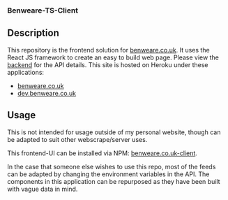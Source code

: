 ### Benweare-TS-Client

## Description

This repository is the frontend solution for [benweare.co.uk](benweare.co.uk).
It uses the React JS framework to create an easy to build web page.
Please view the [backend](https://github.com/incendiarybean/benweare-ts-server) for the API details.
This site is hosted on Heroku under these applications:

-   [benweare.co.uk](https://benweare.co.uk)
-   [dev.benweare.co.uk](https://dev.benweare.co.uk)

## Usage

This is not intended for usage outside of my personal website, though can be adapted to suit other webscrape/server uses.

This frontend-UI can be installed via NPM: [benweare.co.uk-client]("https://www.npmjs.com/package/benweare.co.uk-client").

In the case that someone else wishes to use this repo, most of the feeds can be adapted by changing the environment variables in the API. The components in this application can be repurposed as they have been built with vague data in mind.
